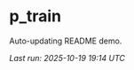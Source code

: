 # p_train

Auto-updating README demo.

<!--START_SECTION:status-->
_Last run: 2025-10-19 19:14 UTC_
<!--END_SECTION:status-->
























































































































































































































































































































































































































































































































































































































































































































































































































































































































































































































































































































































































































































































































































































































